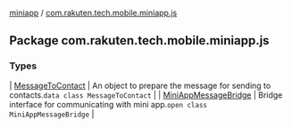 [miniapp](../index.md) / [com.rakuten.tech.mobile.miniapp.js](./index.md)

## Package com.rakuten.tech.mobile.miniapp.js

### Types

| [MessageToContact](-message-to-contact/index.md) | An object to prepare the message for sending to contacts.`data class MessageToContact` |
| [MiniAppMessageBridge](-mini-app-message-bridge/index.md) | Bridge interface for communicating with mini app.`open class MiniAppMessageBridge` |

